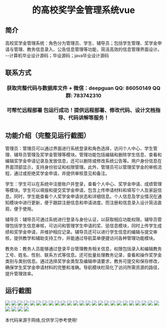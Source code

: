 <p><h1 align="center">的高校奖学金管理系统vue</h1></p>

## 简介
高校奖学金管理系统：角色分为管理员、学生、辅导员；包括学生管理、奖学金申请与管理、教务信息录入、公告信息管理等功能，简洁高效的信息管理界面设计。    --计算机毕业设计源码；毕设源码；java毕业设计源码


## 联系方式
<p><h3 align="center">获取完整代码与数据库文件 + 微信：deepguan QQ: 86050149 QQ群: 783742310</h3></p>
<p><h3 align="center">可帮忙远程部署 包运行成功！提供远程部署、修改代码、设计文档指导、代码讲解等服务！</h3></p>

## 功能介绍（完整见运行截图）
管理员：管理员可以通过界面进行系统登录和角色选择，访问个人中心、学生管理、辅导员管理及奖学金管理等模块。管理功能包括编辑和删除学生信息、查看和编辑奖学金申请记录及发放信息，还可以删除或修改系统公告等。用户身份信息在界面顶部显示，支持身份验证和权限管理。此外，管理员可以管理奖学金的审核流程，通过或拒绝奖学金申请，并提供审核意见和备注。

学生：学生可以在系统中注册账户并登录，查看个人中心、奖学金申请、成绩管理等模块。学生可以填报和提交奖学金申请，包含上传申请材料和填写个人及家庭信息。同时，学生能查看个人奖学金申请状态和详细信息。个人信息及学业情况在通知模块中进行更新，便于跟踪注册信息和申请进度。而注册和信息录入设计简洁直观，便于使用。

辅导员：辅导员可通过系统进行登录与身份认证，以获取相应功能权限。辅导员管理包括学生信息审核，可访问和管理学生申请的奖、惩信息模块，同时上传学生成绩和奖学金申请，并维护相应记录。辅导员还可以进行学生信息的编辑与提交审核，提供教学和辅助支持工作，并能通过导航菜单便捷访问各种管理功能模块。

教务处：教务人员能够通过登录平台管理教务相关信息，权限包括录入和编辑教务工号、姓名、性别、联系方式等信息。还可批量处理教务记录，查看和操作奖学金类别与类别信息。通过选择奖学金类型及编辑申请要求，教务可提交和保存修改，确保学生奖学金申请材料的完整和准确。导航模块栏简化了访问所需资源的路径，提升管理效率。


## 运行截图
![](https://bs-1329754181.cos.ap-shanghai.myqcloud.com/ssm/UniversityScholarshipManagementSystem/img/001.jpg)
![](https://bs-1329754181.cos.ap-shanghai.myqcloud.com/ssm/UniversityScholarshipManagementSystem/img/002.jpg)
![](https://bs-1329754181.cos.ap-shanghai.myqcloud.com/ssm/UniversityScholarshipManagementSystem/img/003.jpg)
![](https://bs-1329754181.cos.ap-shanghai.myqcloud.com/ssm/UniversityScholarshipManagementSystem/img/004.jpg)
![](https://bs-1329754181.cos.ap-shanghai.myqcloud.com/ssm/UniversityScholarshipManagementSystem/img/005.jpg)
![](https://bs-1329754181.cos.ap-shanghai.myqcloud.com/ssm/UniversityScholarshipManagementSystem/img/006.jpg)
![](https://bs-1329754181.cos.ap-shanghai.myqcloud.com/ssm/UniversityScholarshipManagementSystem/img/007.jpg)
![](https://bs-1329754181.cos.ap-shanghai.myqcloud.com/ssm/UniversityScholarshipManagementSystem/img/008.jpg)
![](https://bs-1329754181.cos.ap-shanghai.myqcloud.com/ssm/UniversityScholarshipManagementSystem/img/009.jpg)
![](https://bs-1329754181.cos.ap-shanghai.myqcloud.com/ssm/UniversityScholarshipManagementSystem/img/010.jpg)
![](https://bs-1329754181.cos.ap-shanghai.myqcloud.com/ssm/UniversityScholarshipManagementSystem/img/011.jpg)
![](https://bs-1329754181.cos.ap-shanghai.myqcloud.com/ssm/UniversityScholarshipManagementSystem/img/012.jpg)
![](https://bs-1329754181.cos.ap-shanghai.myqcloud.com/ssm/UniversityScholarshipManagementSystem/img/013.jpg)
![](https://bs-1329754181.cos.ap-shanghai.myqcloud.com/ssm/UniversityScholarshipManagementSystem/img/014.jpg)
![](https://bs-1329754181.cos.ap-shanghai.myqcloud.com/ssm/UniversityScholarshipManagementSystem/img/015.jpg)
![](https://bs-1329754181.cos.ap-shanghai.myqcloud.com/ssm/UniversityScholarshipManagementSystem/img/016.jpg)
![](https://bs-1329754181.cos.ap-shanghai.myqcloud.com/ssm/UniversityScholarshipManagementSystem/img/017.jpg)
![](https://bs-1329754181.cos.ap-shanghai.myqcloud.com/ssm/UniversityScholarshipManagementSystem/img/018.jpg)
![](https://bs-1329754181.cos.ap-shanghai.myqcloud.com/ssm/UniversityScholarshipManagementSystem/img/019.jpg)
![](https://bs-1329754181.cos.ap-shanghai.myqcloud.com/ssm/UniversityScholarshipManagementSystem/img/020.jpg)
![](https://bs-1329754181.cos.ap-shanghai.myqcloud.com/ssm/UniversityScholarshipManagementSystem/img/021.jpg)
![](https://bs-1329754181.cos.ap-shanghai.myqcloud.com/ssm/UniversityScholarshipManagementSystem/img/022.jpg)
![](https://bs-1329754181.cos.ap-shanghai.myqcloud.com/ssm/UniversityScholarshipManagementSystem/img/023.jpg)
![](https://bs-1329754181.cos.ap-shanghai.myqcloud.com/ssm/UniversityScholarshipManagementSystem/img/024.jpg)
![](https://bs-1329754181.cos.ap-shanghai.myqcloud.com/ssm/UniversityScholarshipManagementSystem/img/025.jpg)
![](https://bs-1329754181.cos.ap-shanghai.myqcloud.com/ssm/UniversityScholarshipManagementSystem/img/026.jpg)
![](https://bs-1329754181.cos.ap-shanghai.myqcloud.com/ssm/UniversityScholarshipManagementSystem/img/027.jpg)
![](https://bs-1329754181.cos.ap-shanghai.myqcloud.com/ssm/UniversityScholarshipManagementSystem/img/028.jpg)
![](https://bs-1329754181.cos.ap-shanghai.myqcloud.com/ssm/UniversityScholarshipManagementSystem/img/029.jpg)

<p>本代码来源于网络,仅供学习参考使用!</p>
